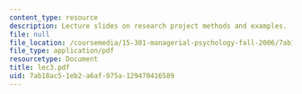 ```yaml
---
content_type: resource
description: Lecture slides on research project methods and examples.
file: null
file_location: /coursemedia/15-301-managerial-psychology-fall-2006/7ab18ac51eb2a6af975a129470416589_lec3.pdf
file_type: application/pdf
resourcetype: Document
title: lec3.pdf
uid: 7ab18ac5-1eb2-a6af-975a-129470416589
---
```

